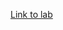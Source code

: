 [Link to lab](https://docs.google.com/document/d/1vfscJsflj0smf8YKeEeiVMLaaUnqbhl_lOGp4Tc4Hi8/edit?usp=sharing)